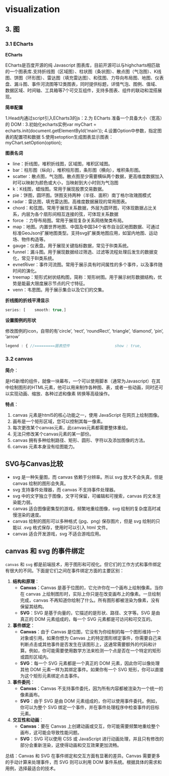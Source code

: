 # visualization

## 3. 图

### 3.1 ECharts

**ECharts**

ECharts是百度开源的纯 Javascript 图表库，目前开源可以与highcharts相匹敌的一个图表库.支持折线图（区域图）、柱状图（条状图）、散点图（气泡图）、K线图、饼图（环形图）、雷达图（填充雷达图）、和弦图、力导向布局图、地图、仪表盘、漏斗图、事件河流图等12类图表，同时提供标题，详情气泡、图例、值域、数据区域、时间轴、工具箱等7个可交互组件，支持多图表、组件的联动和混搭展现。

**简单配置**

1.Head内通过script引入ECharts3的js：2.为 ECharts 准备一个具备大小（宽高）的 DOM : 3.初始化echarts实例var myChart = echarts.init(document.getElementById(‘main’)); 4.设置Option中参数，指定图表的配置项和数据 5.使用setoption生成图表显示图表：myChart.setOption(option);

**图表名词**

- line：折线图，堆积折线图，区域图，堆积区域图。
- bar：柱形图（纵向），堆积柱形图，条形图（横向），堆积条形图。
- scatter：散点图，气泡图。散点图至少需要横纵两个数据，更高维度数据加入时可以映射为颜色或大小，当映射到大小时则为气泡图
- k：K线图，蜡烛图。常用于展现股票交易数据。
- pie：饼图，圆环图。饼图支持两种（半径、面积）南丁格尔玫瑰图模式
- radar：雷达图，填充雷达图。高维度数据展现的常用图表。
- chord：和弦图。常用于展现关系数据，外层为圆环图，可体现数据占比关系，内层为各个扇形间相互连接的弦，可体现关系数据
- force ：力导布局图。常用于展现复杂关系网络聚类布局。
- map：地图。内置世界地图、中国及中国34个省市自治区地图数据、可通过标准GeoJson扩展地图类型。支持svg扩展类地图应用，如室内地图、运动场、物件构造等。
- gauge：仪表盘。用于展现关键指标数据，常见于BI类系统。
- funnel：漏斗图。用于展现数据经过筛选、过滤等流程处理后发生的数据变化，常见于BI类系统。
- evnetRiver：事件河流图。常用于展示具有时间属性的多个事件，以及事件随时间的演化。
- treemap：矩形式树状结构图，简称：矩形树图。用于展示树形数据结构，优势是能最大限度展示节点的尺寸特征。
- venn：韦恩图。用于展示集合以及它们的交集。

**折线图的折线平滑显示**

```jsx
series: [    smooth: true,]
```

**设置图例的形状**

修改图例的icon，自带的有’circle’, ‘rect’, ‘roundRect’, ‘triangle’, ‘diamond’, ‘pin’, ‘arrow’

```jsx
legend : { //=========圖表控件                    show : true,                    data : [ {                        name : '负载',                        icon : 'rect'                    },                   {                        name : '用户名',                        icon : 'roundRect'                    } ]                }
```

### 3.2 canvas

**简介**：

是H5新增的组件，就像一块幕布，一个可以使用脚本（通常为Javascript）在其中绘制图形的HTML元素，他可以用来制作各种图、表，或者一些动画，同时还可以实现动画、缩放、各种过滤和像素 转换等高级操作。

**特点**：

1. canvas 元素是html5的核心功能之一，使用 JavaScript 在网页上绘制图像。
2. 画布是一个矩形区域，您可以控制其每一像素。
3. 每次更改某个canvas元素，此canvas元素都需要整体重绘。
4. 无法只修改某个canvas元素的某一部份。
5. canvas 拥有多种绘制路径、矩形、圆形、字符以及添加图像的方法。
6. canvas 元素本身没有绘图能力。

## SVG与Canvas比较

- svg 是一种矢量图，而 canvas 依赖于分辨率。所以 svg 放大不会失真，但是 canvas 绘制的图形会失真。
- svg 支持事件处理器，而 canvas 不支持事件处理器。
- svg 中的文字独立于图像，文字可保留，可编辑和可搜索，canvas 的文本渲染能力弱。
- canvas 适合图像密集型的游戏，频繁地重绘图像，svg 绘制的复杂度高时减慢渲染的速度。
- canvas 绘制的图形可以多种格式 (jpg、png) 保存图片，但是 svg 绘制的只能以 .svg 格式保存，使用时可以引入 html 文件。
- canvas 适合开发游戏，svg 不适合游戏应用。

## canvas 和 svg 的事件绑定

`canvas` 和 `svg` 都是前端技术，用于图形和可视化。但它们的工作方式和事件绑定有很大的不同。下面是它们之间在事件绑定方面的主要区别：

1. **结构和原理**：
    - **Canvas**：Canvas 是基于位图的，它允许你在一个画布上绘制像素。当你在 canvas 上绘制图形时，实际上你只是在改变画布上的像素。一旦绘制完成，canvas 不再知道你绘制了什么。所有图形都被渲染为像素，没有保留其结构。
    - **SVG**：SVG 是基于向量的，它描述的是形状、路径、文字等。SVG 是由真正的 DOM 元素组成的，每一个 SVG 元素都是可访问和可交互的。
2. **事件绑定**：
    - **Canvas**：由于 Canvas 是位图，它没有为你绘制的每一个图形维持一个对象或引用。如果你想为 Canvas 上的特定图形绑定事件，你需要自己来判断点击或其他事件是否发生在该图形上，这通常需要额外的代码和计算。例如，你可能需要使用数学方法来检测一个点是否在一个特定的矩形或圆形区域内。
    - **SVG**：每一个 SVG 元素都是一个真正的 DOM 元素，因此你可以像处理其他 DOM 元素一样为其绑定事件。如果你有一个 SVG 矩形，你可以直接为这个矩形元素绑定点击事件。
3. **事件委托**：
    - **Canvas**：Canvas 不支持事件委托，因为所有内容都被渲染为一个统一的像素画布。
    - **SVG**：由于 SVG 是由 DOM 元素组成的，你可以使用事件委托。例如，你可以为整个 SVG 绑定一个事件，并在事件处理程序中检查事件的目标元素。
4. **交互性和动画**：
    - **Canvas**：要在 Canvas 上创建动画或交互，你可能需要频繁地重绘整个画布，这可能会导致性能问题。
    - **SVG**：SVG 可以使用 CSS 或 JavaScript 进行动画处理，并且只有修改的部分会重新渲染，这使得动画和交互效果更加流畅。

总结：Canvas 和 SVG 在事件绑定和交互方面有显著的差异。Canvas 需要更多的手动计算来处理事件，而 SVG 则可以利用 DOM 事件系统。根据具体的需求和用例，选择最适合的技术。